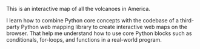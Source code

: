 This is an interactive map of all the volcanoes in America.


I learn how to combine Python core concepts with the codebase of a third-party Python web mapping 
library to create interactive web maps on the browser. 
That help me understand how to use core Python blocks such as conditionals, for-loops, and functions in a real-world program.
